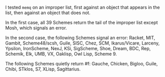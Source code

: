 I tested `memq` on an improper list, first against an object that appears in the list, then against an
object that does not.

In the first case, all 39 Schemes return the tail of the improper list except Mosh, which signals an error.

In the second case, the following Schemes signal an error:  Racket, MIT, Gambit, Scheme48/scsh, Guile, SISC, Chez, SCM, Ikarus/Vicare, Larceny, Ypsilon, IronScheme, NexJ, KSi, SigScheme, Shoe, Dream, BDC, Rep, Schemik, Elk, UMB, VX, Oaklisp, Owl Lisp, Scheme 9.

The following Schemes quietly return #f: Gauche, Chicken, Bigloo, Guile, Chibi, STklos, S7, XLisp, Sagittarius.
